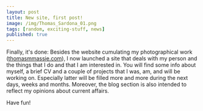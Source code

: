 ```yaml
---
layout: post
title: New site, first post!
image: /img/Thomas_Sardona_01.png
tags: [random, exciting-stuff, news]
published: true
---
```


Finally, it's done: Besides the website cumulating my photographical work ([thomasmmassie.com](thomasmmassie.com)), I now launched a site that deals with my person and the things that I do and that I am interested in. You will find some info about myself, a brief CV and a couple of projects that I was, am, and will be working on. Especially latter will be filled more and more during the next days, weeks and months. Moreover, the blog section is also intended to reflect my opinions about current affairs.  

Have fun!
